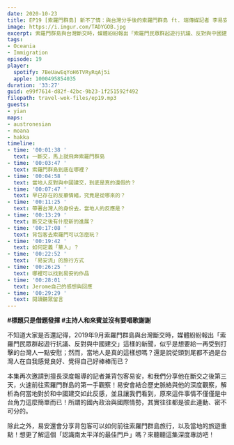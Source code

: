 ```yaml
---
date: 2020-10-23
title: EP19 [索羅門群島] 新不了情：與台灣分手後的索羅門群島 ft. 端傳媒記者 李易安
image: https://i.imgur.com/TADYGOB.jpg
excerpt: 索羅門群島與台灣斷交時，媒體紛紛報出「索羅門民眾群起遊行抗議、反對與中國建交」這樣的新聞，不禁讓人懷疑：當地人真的是這樣想嗎？還是根本就只是台灣人自我感覺良好而已？本集再次邀請到擅長深度報導的記者兼背包客易安，和我們分享他在斷交之後第三天，火速前往索羅門群島的第一手觀察！易安會結合歷史脈絡與他的深度觀察，解析為何當地對於和中國建交如此反感，同時也會分享背包客可以如何前往索羅門群島旅行！
tags:
- Oceania
- Immigration
episode: 19
player:
  spotify: 7BeUawEqYoH6TVRyRqAj5i
  apple: 1000495854035
duration: '33:27'
guid: e99f7614-d82f-42bc-9b23-1f251592f492
filepath: travel-wok-files/ep19.mp3
guests:
- yian
maps:
- austronesian
- moana
- hakka
timeline:
- time: '00:01:38 '
  text: 一斷交，馬上就飛奔索羅門群島
- time: '00:03:47 '
  text: 索羅門群島到底在哪裡？
- time: '00:04:58 '
  text: 當地人反對與中國建交，到底是真的還假的？
- time: '00:07:47 '
  text: 早已存在的反華情緒，究竟是從哪來的？
- time: '00:11:25 '
  text: 帶著台灣人的身份去，當地人的反應是？
- time: '00:13:29 '
  text: 斷交之後有什麼新的進展？
- time: '00:17:08 '
  text: 背包客去索羅門可以怎麼玩？
- time: '00:19:42 '
  text: 如何定義「華人」？
- time: '00:22:52 '
  text: 「易安流」的旅行方式
- time: '00:26:25 '
  text: 哪裡可以找到易安的作品
- time: '00:28:01 '
  text: Jerome自己的感想與回應
- time: '00:29:29 '
  text: 閱讀聽眾留言
---
```


**#標題只是借題發揮 #主持人和來賓並沒有要唱歌謝謝**

不知道大家是否還記得，2019年9月索羅門群島與台灣斷交時，媒體紛紛報出「索羅門民眾群起遊行抗議、反對與中國建交」這樣的新聞，似乎是想要給一再受到打擊的台灣人一點安慰；然而，當地人是真的這樣想嗎？還是說從頭到尾都不過是台灣人在自我感覺良好、覺得自己好棒棒而已？

本集再次邀請到擅長深度報導的記者兼背包客易安，和我們分享他在斷交之後第三天，火速前往索羅門群島的第一手觀察！易安會結合歷史脈絡與他的深度觀察，解析為何當地對於和中國建交如此反感，並且讓我們看到，原來這件事情不僅僅是中台角力這麼簡單而已！所謂的國內政治與國際情勢，其實往往都是彼此連動、密不可分的。

除此之外，易安還會分享背包客可以如何前往索羅門群島旅行，以及當地的旅遊重點！想更了解這個「認識南太平洋的最佳門戶」嗎？來聽聽這集深度專訪吧！



